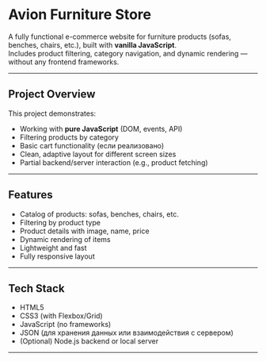 # Avion Furniture Store 

A fully functional e-commerce website for furniture products (sofas, benches, chairs, etc.), built with **vanilla JavaScript**.  
Includes product filtering, category navigation, and dynamic rendering — without any frontend frameworks.

---

##  Project Overview

This project demonstrates:
- Working with **pure JavaScript** (DOM, events, API)
- Filtering products by category
- Basic cart functionality (если реализовано)
- Clean, adaptive layout for different screen sizes
- Partial backend/server interaction (e.g., product fetching)

---

## Features

- Catalog of products: sofas, benches, chairs, etc.
- Filtering by product type
- Product details with image, name, price
- Dynamic rendering of items
- Lightweight and fast
- Fully responsive layout

---

## Tech Stack

- HTML5
- CSS3 (with Flexbox/Grid)
- JavaScript (no frameworks)
- JSON (для хранения данных или взаимодействия с сервером)
- (Optional) Node.js backend or local server
---
